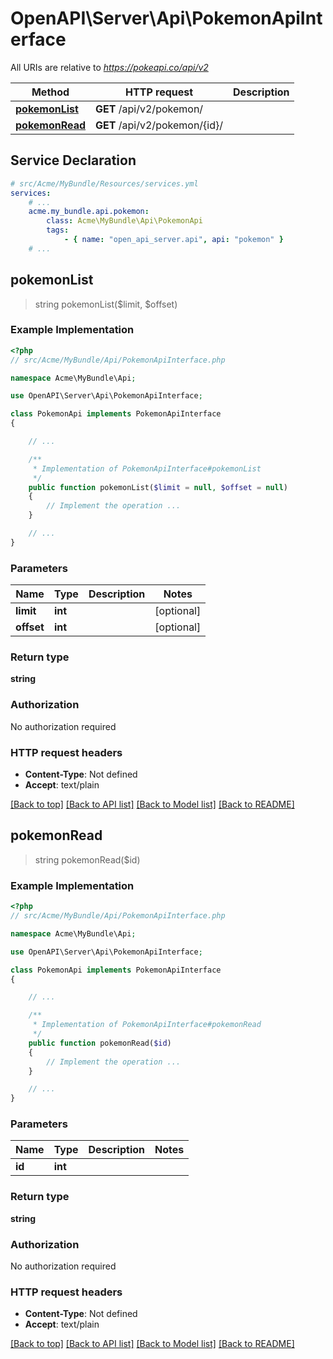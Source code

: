 # OpenAPI\Server\Api\PokemonApiInterface

All URIs are relative to *https://pokeapi.co/api/v2*

Method | HTTP request | Description
------------- | ------------- | -------------
[**pokemonList**](PokemonApiInterface.md#pokemonList) | **GET** /api/v2/pokemon/ | 
[**pokemonRead**](PokemonApiInterface.md#pokemonRead) | **GET** /api/v2/pokemon/{id}/ | 


## Service Declaration
```yaml
# src/Acme/MyBundle/Resources/services.yml
services:
    # ...
    acme.my_bundle.api.pokemon:
        class: Acme\MyBundle\Api\PokemonApi
        tags:
            - { name: "open_api_server.api", api: "pokemon" }
    # ...
```

## **pokemonList**
> string pokemonList($limit, $offset)



### Example Implementation
```php
<?php
// src/Acme/MyBundle/Api/PokemonApiInterface.php

namespace Acme\MyBundle\Api;

use OpenAPI\Server\Api\PokemonApiInterface;

class PokemonApi implements PokemonApiInterface
{

    // ...

    /**
     * Implementation of PokemonApiInterface#pokemonList
     */
    public function pokemonList($limit = null, $offset = null)
    {
        // Implement the operation ...
    }

    // ...
}
```

### Parameters

Name | Type | Description  | Notes
------------- | ------------- | ------------- | -------------
 **limit** | **int**|  | [optional]
 **offset** | **int**|  | [optional]

### Return type

**string**

### Authorization

No authorization required

### HTTP request headers

 - **Content-Type**: Not defined
 - **Accept**: text/plain

[[Back to top]](#) [[Back to API list]](../../README.md#documentation-for-api-endpoints) [[Back to Model list]](../../README.md#documentation-for-models) [[Back to README]](../../README.md)

## **pokemonRead**
> string pokemonRead($id)



### Example Implementation
```php
<?php
// src/Acme/MyBundle/Api/PokemonApiInterface.php

namespace Acme\MyBundle\Api;

use OpenAPI\Server\Api\PokemonApiInterface;

class PokemonApi implements PokemonApiInterface
{

    // ...

    /**
     * Implementation of PokemonApiInterface#pokemonRead
     */
    public function pokemonRead($id)
    {
        // Implement the operation ...
    }

    // ...
}
```

### Parameters

Name | Type | Description  | Notes
------------- | ------------- | ------------- | -------------
 **id** | **int**|  |

### Return type

**string**

### Authorization

No authorization required

### HTTP request headers

 - **Content-Type**: Not defined
 - **Accept**: text/plain

[[Back to top]](#) [[Back to API list]](../../README.md#documentation-for-api-endpoints) [[Back to Model list]](../../README.md#documentation-for-models) [[Back to README]](../../README.md)


